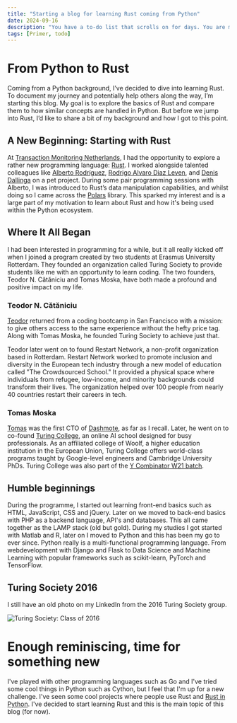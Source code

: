 ```yaml
---
title: "Starting a blog for learning Rust coming from Python"
date: 2024-09-16
description: "You have a to-do list that scrolls on for days. You are managing multiple projects, getting lots of email and messages on different messaging systems, managing finances and personal health habits and so much more."
tags: [Primer, todo]
---
```


# From Python to Rust  

Coming from a Python background, I’ve decided to dive into learning Rust. To document my journey and potentially help others along the way, I’m starting this blog. My goal is to explore the basics of Rust and compare them to how similar concepts are handled in Python. But before we jump into Rust, I’d like to share a bit of my background and how I got to this point.

## A New Beginning: Starting with Rust  

At [Transaction Monitoring Netherlands](https://tmnl.nl/), I had the opportunity to explore a rather new programming language: [Rust](https://www.rust-lang.org/). I worked alongside talented colleagues like [Alberto Rodríguez](https://www.linkedin.com/in/954alberto/), [Rodrigo Alvaro Diaz Leven](https://www.linkedin.com/in/rodrigoleven/), and [Denis Dallinga](https://www.linkedin.com/in/denis-dallinga-75850a59/) on a pet project. During some pair programming sessions with Alberto, I was introduced to Rust’s data manipulation capabilities, and whilst doing so I came across the [Polars](https://pola.rs/) library. This sparked my interest and is a large part of my motivation to learn about Rust and how it's being used within the Python ecosystem.

## Where It All Began  

I had been interested in programming for a while, but it all really kicked off when I joined a program created by two students at Erasmus University Rotterdam. They founded an organization called Turing Society to provide students like me with an opportunity to learn coding. The two founders, Teodor N. Cătăniciu and Tomas Moska, have both made a profound and positive impact on my life.

### Teodor N. Cătăniciu  

[Teodor](https://www.linkedin.com/in/cataniciu/) returned from a coding bootcamp in San Francisco with a mission: to give others access to the same experience without the hefty price tag. Along with Tomas Moska, he founded Turing Society to achieve just that.  

Teodor later went on to found Restart Network, a non-profit organization based in Rotterdam. Restart Network worked to promote inclusion and diversity in the European tech industry through a new model of education called "The Crowdsourced School." It provided a physical space where individuals from refugee, low-income, and minority backgrounds could transform their lives. The organization helped over 100 people from nearly 40 countries restart their careers in tech.

### Tomas Moska  

[Tomas](https://www.linkedin.com/in/alanturing/) was the first CTO of [Dashmote](https://dashmote.com/), as far as I recall. Later, he went on to co-found [Turing College](https://www.turingcollege.com/), an online AI school designed for busy professionals. As an affiliated college of Woolf, a higher education institution in the European Union, Turing College offers world-class programs taught by Google-level engineers and Cambridge University PhDs. Turing College was also part of the [Y Combinator W21 batch](https://www.ycombinator.com/companies?batch=W21).

## Humble beginnings

During the programme, I started out learning front-end basics such as HTML, JavaScript, CSS and jQuery. Later on we moved to back-end basics with PHP as a backend language, API's and databases. This all came together as the LAMP stack (old but gold). During my studies I got started with Matlab and R, later on I moved to Python and this has been my go to ever since. Python really is a multi-functional programming language. From webdevelopment with Django and Flask to Data Science and Machine Learning with popular frameworks such as scikit-learn, PyTorch and TensorFlow.

## Turing Society 2016

I still have an old photo on my LinkedIn from the 2016 Turing Society group.

![Turing Society: Class of 2016](../../../turing-society-2016.JPG)


# Enough reminiscing, time for something new

I've played with other programming languages such as Go and I've tried some cool things in Python such as Cython, but I feel that I'm up for a new challenge. I've seen some cool projects where people use Rust and [Rust in Python](https://github.com/PyO3/pyo3). I've decided to start learning Rust and this is the main topic of this blog (for now).